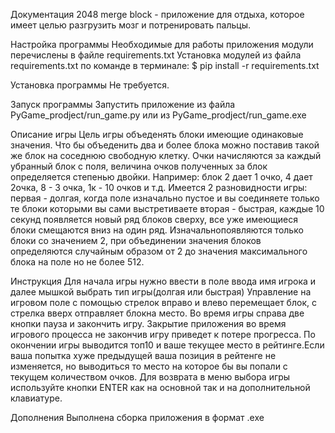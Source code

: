 Документация
2048 merge block - приложение для отдыха, которое имеет целью разгрузить мозг и потренировать пальцы.

Настройка программы
Необходимые для работы приложения модули перечислены в файле requirements.txt 
Установка модулей из файла requirements.txt по команде в терминале: $ pip install -r requirements.txt

Установка программы
Не требуется.

Запуск программы
Запустить приложение из файла PyGame_prodject/run_game.py или из PyGame_prodject/run_game.exe

Описание игры
Цель игры объеденять блоки имеющие одинаковые значения. Что бы объеденить два и более блока можно поставив такой 
же блок на соседнюю свободную клетку. Очки начисляются за каждый убранный блок с поля, величина очков полученных за блок
определяется степенью двойки. Например: блок 2 дает 1 очко, 4 дает 2очка, 8 - 3 очка, 1к - 10 очков и т.д.
Имеется 2 разновидности игры:
первая - долгая, когда поле изначально пустое и вы соединяете только те блоки которыми вы сами выстретиваете
вторая - быстрая, каждые 10 секунд появляется новый ряд блоков сверху, все уже имеющиеся блоки смещаются вниз на один ряд.
Изначальнопоявляются только блоки со значением 2, при объединении значения блоков определяются случайным образом от 2 до 
значения максимального блока на поле но не более 512.


Инструкция
Для начала игры нужно ввести в поле ввода имя игрока и далее мышкой выбрать тип игры(долгая или быстрая)
Управление на игровом поле с помощью стрелок вправо и влево перемещает блок, с стрелка вверх отправляет блокна место.
Во время игры справа две кнопки пауза и закончить игру. Закрытие приложения во время игрового процесса не закончив игру
приведет к потере прогресса.
По окончении игры выводится топ10 и ваше текущее место в рейтинге.Если ваша попытка хуже предыдущей ваша позиция в 
рейтенге не изменяется, но выводиться то место на которое бы вы попали с текущем количеством очков. Для возврата в меню
выбора игры используйте кнопки ENTER как на основной так и на дополнительной клавиатуре.

Дополнения
Выполнена сборка приложения в формат .exe